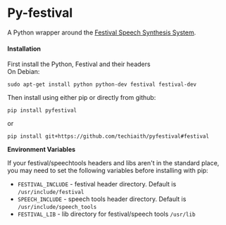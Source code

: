 # Py-festival

A Python wrapper around the [Festival Speech Synthesis System](http://www.cstr.ed.ac.uk/projects/festival/).

#### Installation

First install the Python, Festival and their headers    
On Debian:

```
sudo apt-get install python python-dev festival festival-dev
```

Then install using either pip or directly from github:

```
pip install pyfestival
```
or    
```
pip install git+https://github.com/techiaith/pyfestival#festival
```    

**Environment Variables**

If your festival/speechtools headers and libs aren't in the standard place, you may need to set the following variables before installing with pip:

* `FESTIVAL_INCLUDE` - festival header directory. Default is `/usr/include/festival`
* `SPEECH_INCLUDE` - speech tools header directory. Default is `/usr/include/speech_tools`
* `FESTIVAL_LIB` - lib directory for festival/speech tools `/usr/lib`